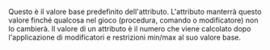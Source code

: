 Questo è il valore base predefinito dell'attributo.
L'attributo manterrà questo valore finché qualcosa nel gioco (procedura, comando o modificatore) non lo cambierà.
Il valore di un attributo è il numero che viene calcolato dopo l'applicazione di modificatori e restrizioni min/max al suo valore base.